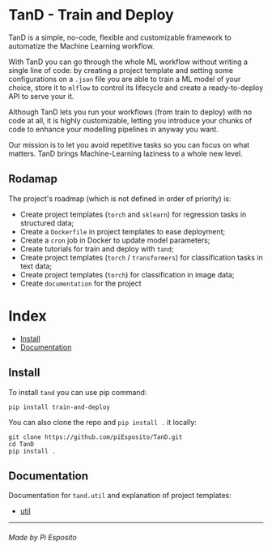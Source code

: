 # TanD - Train and Deploy

TanD is a simple, no-code, flexible and customizable framework to automatize the Machine Learning workflow. 

With TanD you can go through the whole ML workflow without writing a single line of code: by creating a project template and setting some configurations on a `.json` file you are able to train a ML model of your choice, store it to `mlflow` to control its lifecycle and create a ready-to-deploy API to serve your it.

Although TanD lets you run your workflows (from train to deploy) with no code at all, it is highly customizable, letting you introduce your chunks of code to enhance your modelling pipelines in anyway you want.

Our mission is to let you avoid repetitive tasks so you can focus on what matters. TanD brings Machine-Learning laziness to a whole new level.

## Rodamap 
The project's roadmap (which is not defined in order of priority) is:
 * Create project templates (`torch` and `sklearn`) for regression tasks in structured data;
 * Create a `Dockerfile` in project templates to ease deployment;
 * Create a `cron` job in Docker to update model parameters;
 * Create tutorials for train and deploy with `tand`;
 * Create project templates (`torch` / `transformers`) for classification tasks in text data;
 * Create project templates (`torch`) for classification in image data;
 * Create `documentation` for the project
 
 # Index
 * [Install](#Install)
 * [Documentation](#Documentation)
 
 ## Install

To install `tand` you can use pip command:

```
pip install train-and-deploy
```

You can also clone the repo and `pip install .` it locally:

```
git clone https://github.com/piEsposito/TanD.git
cd TanD
pip install .
```

## Documentation
Documentation for `tand.util` and explanation of project templates:
 * [util](doc/util.md)



---

###### Made by Pi Esposito